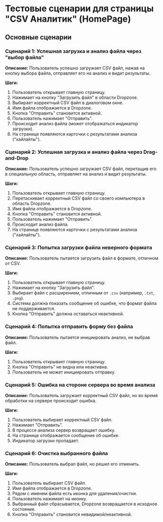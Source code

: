 # Тестовые сценарии для страницы "CSV Аналитик" (HomePage)

## Основные сценарии

### Сценарий 1: Успешная загрузка и анализ файла через "выбор файла"

**Описание:** Пользователь успешно загружает CSV файл, нажав на кнопку выбора файла, отправляет его на анализ и видит результаты.

**Шаги:**

1.  Пользователь открывает главную страницу.
2.  Нажимает на кнопку "Загрузить файл" в области Dropzone.
3.  Выбирает корректный CSV файл в диалоговом окне.
4.  Имя файла отображается в Dropzone.
5.  Кнопка "Отправить" становится активной.
6.  Пользователь нажимает "Отправить".
7.  Происходит анализ файла (может отображаться индикатор загрузки).
8.  На странице появляются карточки с результатами анализа ("хайлайты").

### Сценарий 2: Успешная загрузка и анализ файла через Drag-and-Drop

**Описание:** Пользователь успешно загружает CSV файл, перетащив его в специальную область, отправляет на анализ и видит результаты.

**Шаги:**

1.  Пользователь открывает главную страницу.
2.  Перетаскивает корректный CSV файл со своего компьютера в область Dropzone.
3.  Имя файла отображается в Dropzone.
4.  Кнопка "Отправить" становится активной.
5.  Пользователь нажимает "Отправить".
6.  Происходит анализ файла.
7.  На странице появляются карточки с результатами анализа ("хайлайты").

### Сценарий 3: Попытка загрузки файла неверного формата

**Описание:** Пользователь пытается загрузить файл в формате, отличном от CSV.

**Шаги:**

1.  Пользователь открывает главную страницу.
2.  Нажимает на кнопку "Загрузить файл".
3.  Выбирает файл с расширением, отличным от `.csv` (например, `.txt`, `.png`).
4.  Система должна показать сообщение об ошибке, что формат файла не поддерживается.
5.  Кнопка "Отправить" должна оставаться неактивной.

### Сценарий 4: Попытка отправить форму без файла

**Описание:** Пользователь пытается инициировать анализ, не выбрав файл.

**Шаги:**

1.  Пользователь открывает главную страницу.
2.  Кнопка "Отправить" не видна или неактивна.
3.  Пользователь не может инициировать отправку.

### Сценарий 5: Ошибка на стороне сервера во время анализа

**Описание:** Пользователь загружает корректный CSV файл, но во время обработки на сервере происходит ошибка.

**Шаги:**

1.  Пользователь выбирает корректный CSV файл.
2.  Нажимает "Отправить".
3.  В процессе анализа сервер возвращает ошибку.
4.  На странице отображается сообщение об ошибке.
5.  Индикатор загрузки пропадает.

### Сценарий 6: Очистка выбранного файла

**Описание:** Пользователь выбрал файл, но решил его отменить.

**Шаги:**

1.  Пользователь выбирает CSV файл.
2.  Имя файла отображается в Dropzone.
3.  Рядом с именем файла есть иконка для удаления/очистки.
4.  Пользователь нажимает на иконку.
5.  Выбранный файл сбрасывается, Dropzone возвращается в исходное состояние.
6.  Кнопка "Отправить" становится невидимой/неактивной.

